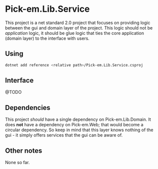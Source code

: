 # Pick-em.Lib.Service

This project is a net standard 2.0 project that focuses on providing logic between the gui and domain layer of the project. This logic should not be _application_ logic, it should be glue logic that ties the core application (domain layer) to the interface with users.

## Using

```bash
dotnet add reference <relative path>/Pick-em.Lib.Service.csproj
```

## Interface

@TODO

## Dependencies

This project _should_ have a single dependency on Pick-em.Lib.Domain. It does __not__ have a dependency on Pick-em.Web; that would become a circular dependency. So keep in mind that this layer knows nothing of the gui - it simply offers services that the gui can be aware of.

## Other notes

None so far.